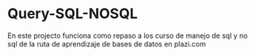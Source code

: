 # Query-SQL-NOSQL
En este projecto funciona como repaso a los curso de manejo de sql y no sql de la ruta de aprendizaje de bases de datos en plazi.com
